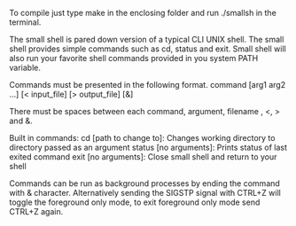 To compile just type make in the enclosing folder and run ./smallsh in the terminal. 

The small shell is pared down version of a typical CLI UNIX shell. The small shell provides simple commands such as cd, status and exit. Small shell will also run your favorite shell commands provided in you system PATH variable.  

Commands must be presented in the following format.
command [arg1 arg2 ...] [< input_file] [> output_file] [&]

There must be spaces between each command, argument, filename , <,  > and &.   

Built in commands:
cd [path to change to]: Changes working directory to directory passed as an argument
status [no arguments]: Prints status of last exited command 
exit [no arguments]: Close small shell and return to your shell 

Commands can be run as background processes by ending the command with & character. Alternatively sending the SIGSTP signal with CTRL+Z will toggle the foreground only mode, to exit foreground only mode send CTRL+Z again.  
